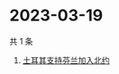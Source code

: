 # 2023-03-19

共 1 条

<!-- BEGIN ZHIHUSEARCH -->
<!-- 最后更新时间 Sun Mar 19 2023 12:11:15 GMT+0800 (China Standard Time) -->
1. [土耳其支持芬兰加入北约](https://www.zhihu.com/search?q=土耳其支持芬兰加入北约)
<!-- END ZHIHUSEARCH -->
